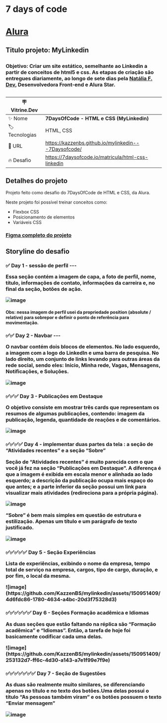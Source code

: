 <h1> 7 days of code  <h1> <a href="https://www.alura.com.br">Alura</a>

<h2> Titulo projeto: MyLinkedin <h2>

<h3>Objetivo: Criar um  site estático, semelhante ao Linkedin a partir de conceitos de html5 e css. As etapas de criação são entregues diariamente, ao longo de sete dias pela <a href="https://gist.github.com/natalia-fs">Natália F. Dev</a>, Desenvolvedora Front-end e Alura Star.

## 
| :placard: Vitrine.Dev |     |
| -------------  | --- |
| :sparkles: Nome        | **7DaysOfCode - HTML e CSS (MyLinkedin)**
| :label: Tecnologias | HTML, CSS
| :rocket: URL         | https://kazzenbs.github.io/mylinkedin---7Daysofcode/
| :fire: Desafio     | https://7daysofcode.io/matricula/html-css-linkedin

## Detalhes do projeto

Projeto feito como desafio do 7DaysOfCode de HTML e CSS, da Alura.

Neste projeto foi possível treinar conceitos como:

- Flexbox CSS
- Posicionamento de elementos
- Variáveis CSS

<h3><a href="https://www.figma.com/file/YNrQbgrdCBM7tDd6CfpBmm/7days---HTML-e-CSS-(Linkedin)?type=design&node-id=0%3A1&mode=dev">Figma completo do projeto</a>

## Storyline do desafio

<h3>✅ Day 1 - sessão de perfil ---
<p>Essa seção contém a imagem de capa, a foto de perfil, nome, título, informações de contato, informações da carreira e, no final da seção, botões de ação. 
  
![image](https://github.com/KazzenBS/mylinkedin/assets/150951409/02d995fe-ceb0-430b-a499-45a71d60941b)
<h4>Obs: nessa imagem de perfil usei da propriedade position (absolute / relative) para sobrepor e definir o ponto de referência para movimentação.
  
<h3>✅✅ Day 2 - Navbar ---
<p>O navbar contém dois blocos de elementos. No lado esquerdo, a imagem com a logo do LinkedIn e uma barra de pesquisa. No lado direito, um conjunto de links levando para outras áreas da rede social, sendo eles: Início, Minha rede, Vagas, Mensagens, Notificações, e Soluções.
  
![image](https://github.com/KazzenBS/mylinkedin/assets/150951409/e733bb89-fea9-478e-95f7-8113058b2422)

<h3> ✅✅✅ Day 3 - Publicações em Destaque
<p>O objetivo consiste em mostrar três cards que representam os resumos de algumas publicações, contendo: imagem da publicação, legenda, quantidade de reações e de comentários.

![image](https://github.com/KazzenBS/mylinkedin/assets/150951409/59e33327-0caf-45d3-8222-13d02c1f382b)

  
<h3> ✅✅✅✅ Day 4 - implementar duas partes da tela : a seção de “Atividades recentes” e a seção “Sobre”
<p> Seção de “Atividades recentes” é muito parecida com o que você já fez na seção “Publicações em Destaque”. A diferença é que a imagem é exibida em escala menor e alinhada ao lado esquerdo; a descrição da publicação ocupa mais espaço do que antes; e a parte inferior da seção possui um link para visualizar mais atividades (redireciona para a própria página).

![image](https://github.com/KazzenBS/mylinkedin/assets/150951409/415c09d8-b73d-4fb4-a047-d71abe8f747c)
  
<p>“Sobre” é bem mais simples em questão de estrutura e estilização. Apenas um título e um parágrafo de texto justificado.

![image](https://github.com/KazzenBS/mylinkedin/assets/150951409/7034dd2a-1e60-489f-9b3a-d763d9a82d90)
  
<h3>✅✅✅✅✅ Day 5 - Seção Experiências
<p>Lista de experiências, exibindo o nome da empresa, tempo total de serviço na empresa, cargos, tipo de cargo, duração, e por fim, o local da mesma.</p>  
![image](https://github.com/KazzenBS/mylinkedin/assets/150951409/4d6fdc86-1780-4634-a4bc-20d3f75328d3)
  
<h3> ✅✅✅✅✅✅ Day 6 -  Seções Formação acadêmica e Idiomas
<p>As duas seções que estão faltando na réplica são “Formação acadêmica” e “Idiomas”. Então, a tarefa de hoje foi basicamente codificar cada uma delas.</p>
![image](https://github.com/KazzenBS/mylinkedin/assets/150951409/253132d7-ff6c-4d30-a143-a7e1f99e7f9e)

  
<h3>✅✅✅✅✅✅✅ Day 7 - Seção de Sugestões
<p>As duas são realmente muito similares, se diferenciando apenas no título e no texto dos botões.Uma delas possui o título “As pessoas também viram” e os botões possuem o texto “Enviar mensagem”</p>

![image](https://github.com/KazzenBS/mylinkedin/assets/150951409/4afa8d09-d53f-4e03-a3c0-8acf0691cbe4) 


